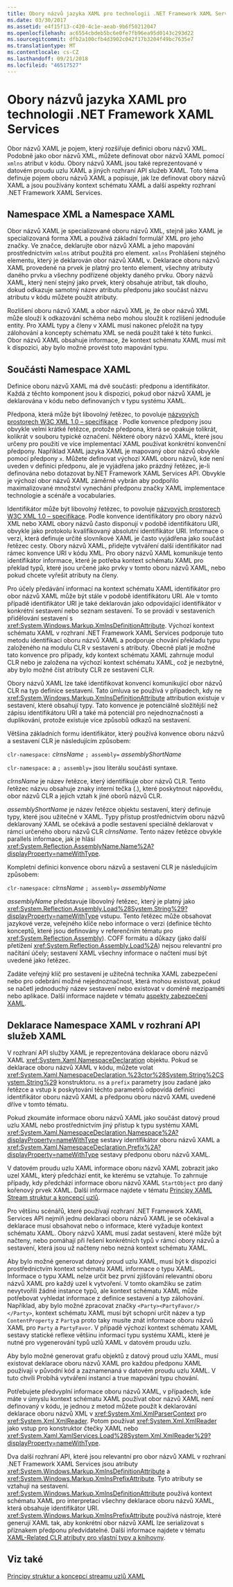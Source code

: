 ```yaml
---
title: Obory názvů jazyka XAML pro technologii .NET Framework XAML Services
ms.date: 03/30/2017
ms.assetid: e4f15f13-c420-4c1e-aeab-9b6f50212047
ms.openlocfilehash: ac6554cbdeb5bc6e0fe7fb96ea95d0143c293d22
ms.sourcegitcommit: dfb2a100cfb4d3902c042f17b3204f49bc7635e7
ms.translationtype: MT
ms.contentlocale: cs-CZ
ms.lasthandoff: 09/21/2018
ms.locfileid: "46517527"
---
```

# <a name="xaml-namespaces-for-net-framework-xaml-services"></a>Obory názvů jazyka XAML pro technologii .NET Framework XAML Services
Obor názvů XAML je pojem, který rozšiřuje definici oboru názvů XML. Podobně jako obor názvů XML, můžete definovat obor názvů XAML pomocí `xmlns` atribut v kódu. Obory názvů XAML jsou také reprezentované v datovém proudu uzlu XAML a jiných rozhraní API služeb XAML. Toto téma definuje pojem oboru názvů XAML a popisuje, jak lze definovat obory názvů XAML a jsou používány kontext schématu XAML a další aspekty rozhraní .NET Framework XAML Services.  
  
## <a name="xml-namespace-and-xaml-namespace"></a>Namespace XML a Namespace XAML  
 Obor názvů XAML je specializované oboru názvů XML, stejně jako XAML je specializovaná forma XML a používá základní formulář XML pro jeho značky. Ve značce, deklarujte obor názvů XAML a jeho mapování prostřednictvím `xmlns` atribut použitá pro element. `xmlns` Prohlášení stejného elementu, který je deklarován obor názvů XAML v. Deklarace oboru názvů XAML provedené na prvek je platný pro tento element, všechny atributy daného prvku a všechny podřízené objekty daného prvku. Obory názvů XAML, který není stejný jako prvek, který obsahuje atribut, tak dlouho, dokud odkazuje samotný název atributu předponu jako součást názvu atributu v kódu můžete použít atributy.  
  
 Rozlišení oboru názvů XAML a obor názvů XML je, že obor názvů XML může slouží k odkazování schéma nebo mohou sloužit k rozlišení jednoduše entity. Pro XAML typy a členy v XAML musí nakonec přeložit na typy zálohování a koncepty schématu XML se nedá použít také k této funkci. Obor názvů XAML obsahuje informace, že kontext schématu XAML musí mít k dispozici, aby bylo možné provést toto mapování typu.  
  
## <a name="xaml-namespace-components"></a>Součásti Namespace XAML  
 Definice oboru názvů XAML má dvě součásti: předponu a identifikátor. Každá z těchto komponent jsou k dispozici, pokud obor názvů XAML je deklarována v kódu nebo definovaných v typu systému XAML.  
  
 Předpona, která může být libovolný řetězec, to povoluje [názvových prostorech W3C XML 1.0 – specifikace](https://go.microsoft.com/fwlink/?LinkID=161735) . Podle konvence předpony jsou obvykle velmi krátké řetězce, protože předpona, která se opakuje tolikrát, kolikrát v souboru typické označení. Některé obory názvů XAML, které jsou určeny pro použití ve více implementací XAML používat konkrétní konvenční předpony. Například XAML jazyka XAML je mapovaný obor názvů obvykle pomocí předpony `x`. Můžete definovat výchozí XAML oboru názvů, kde není uveden v definici předponu, ale je vyjádřena jako prázdný řetězec, je-li definována nebo dotazovat by.NET Framework XAML Services API. Obvykle je výchozí obor názvů XAML záměrně vybrán aby podpořilo maximalizované množství vynechání předponu značky XAML implementace technologie a scénáře a vocabularies.  
  
 Identifikátor může být libovolný řetězec, to povoluje [názvových prostorech W3C XML 1.0 – specifikace](https://go.microsoft.com/fwlink/?LinkID=161735). Podle konvence identifikátory pro obory názvů XML nebo XAML obory názvů často disponují v podobě identifikátoru URI, obvykle jako protokolu kvalifikovaný absolutní identifikátor URI. Informace o verzi, která definuje určité slovníkové XAML je často vyjádřena jako součást řetězec cesty. Obory názvů XAML, přidejte vytváření další identifikátor nad rámec konvence URI v kódu XML. Pro obory názvů XAML komunikuje tento identifikátor informace, které je potřeba kontext schématu XAML pro překlad typů, které jsou určené jako prvky v tomto oboru názvů XAML, nebo pokud chcete vyřešit atributy na členy.  
  
 Pro účely předávání informací na kontext schématu XAML identifikátor pro obor názvů XAML může být stále v podobě identifikátoru URI. Ale v tomto případě identifikátor URI je také deklarován jako odpovídající identifikátor v konkrétní sestavení nebo seznam sestavení. To se provádí v sestaveních přidělování sestavení s <xref:System.Windows.Markup.XmlnsDefinitionAttribute>. Výchozí kontext schématu XAML v rozhraní .NET Framework XAML Services podporuje tuto metodu identifikaci oboru názvů XAML a podporuje chování překladu typu založeného na modulu CLR v sestavení s atributy. Obecně platí je možné tato konvence pro případy, kdy kontext schématu XAML zahrnuje modul CLR nebo je založena na výchozí kontext schématu XAML, což je nezbytné, aby bylo možné číst atributy CLR ze sestavení CLR.  
  
 Obory názvů XAML lze také identifikovat konvencí komunikující obor názvů CLR na typ definice sestavení. Tato úmluva se používá v případech, kdy ne <xref:System.Windows.Markup.XmlnsDefinitionAttribute> attribution existuje v sestavení, které obsahují typy. Tato konvence je potenciálně složitější než zápisu identifikátoru URI a také má potenciál pro nejednoznačnosti a duplikování, protože existuje více způsobů odkazů na sestavení.  
  
 Většina základních formu identifikátor, který používá konvence oboru názvů a sestavení CLR je následujícím způsobem:  
  
 `clr-namespace:` *clrnsName* `; assembly=` *assemblyShortName*  
  
 `clr-namespace:` a `; assembly=` jsou literálu součásti syntaxe.  
  
 *clrnsName* je název řetězce, který identifikuje obor názvů CLR. Tento řetězec názvu obsahuje znaky interní tečka (.), které poskytnout nápovědu, obor názvů CLR a jejich vztah k jiné oborů názvů CLR.  
  
 *assemblyShortName* je název řetězce objektu sestavení, který definuje typy, které jsou užitečné v XAML. Typy přístup prostřednictvím oboru názvů deklarovaný XAML se očekává a podle sestavení speciálně deklarovat v rámci určeného oboru názvů CLR *clrnsName*. Tento název řetězce obvykle parallels informace, jak je hlásí <xref:System.Reflection.AssemblyName.Name%2A?displayProperty=nameWithType>.  
  
 Kompletní definici konvence oboru názvů a sestavení CLR je následujícím způsobem:  
  
 `clr-namespace:` *clrnsName* `; assembly=` *assemblyName*  
  
 *assemblyName* představuje libovolný řetězec, který je platný jako <xref:System.Reflection.Assembly.Load%28System.String%29?displayProperty=nameWithType> vstupu. Tento řetězec může obsahovat jazykové verze, veřejného klíče nebo informace o verzi (definice těchto konceptů, které jsou definovány v referenčním tématu pro <xref:System.Reflection.Assembly>). COFF formátu a důkazy (jako další přetížení <xref:System.Reflection.Assembly.Load%2A>) nejsou relevantní pro načítání účely; sestavení XAML všechny informace o načtení musí být uvedené jako řetězec.  
  
 Zadáte veřejný klíč pro sestavení je užitečná technika XAML zabezpečení nebo pro odebrání možné nejednoznačnost, která mohou existovat, pokud se načetl jednoduchý název sestavení nebo existovat v doméně mezipaměti nebo aplikace. Další informace najdete v tématu [aspekty zabezpečení XAML](../../../docs/framework/xaml-services/xaml-security-considerations.md).  
  
## <a name="xaml-namespace-declarations-in-the-xaml-services-api"></a>Deklarace Namespace XAML v rozhraní API služeb XAML  
 V rozhraní API služby XAML je reprezentována deklarace oboru názvů XAML <xref:System.Xaml.NamespaceDeclaration> objektu. Pokud se deklarace oboru názvů XAML v kódu, můžete volat <xref:System.Xaml.NamespaceDeclaration.%23ctor%28System.String%2CSystem.String%29> konstruktoru. `ns` a `prefix` parametry jsou zadané jako řetězce a vstup k poskytování těchto parametrů odpovídá definici identifikátor oboru názvů XAML a předponu oboru názvů XAML uvedené dříve v tomto tématu.  
  
 Pokud zkoumáte informace oboru názvů XAML jako součást datový proud uzlu XAML nebo prostřednictvím jiný přístup k typu systému XAML <xref:System.Xaml.NamespaceDeclaration.Namespace%2A?displayProperty=nameWithType> sestavy identifikátor oboru názvů XAML a <xref:System.Xaml.NamespaceDeclaration.Prefix%2A?displayProperty=nameWithType> sestavy předponu oboru názvů XAML.  
  
 V datovém proudu uzlu XAML informace oboru názvů XAML zobrazit jako uzel XAML, který předchází entit, ke kterému se vztahuje. To zahrnuje případy, kdy předchází informace oboru názvů XAML `StartObject` pro daný kořenový prvek XAML. Další informace najdete v tématu [Principy XAML Stream struktur a koncepcí uzlů](../../../docs/framework/xaml-services/understanding-xaml-node-stream-structures-and-concepts.md).  
  
 Pro většinu scénářů, které používají rozhraní .NET Framework XAML Services API nejmíň jednu deklaraci oboru názvů XAML je se očekával a deklarace musí obsahovat nebo o informace, které vyžaduje kontext schématu XAML. Obory názvů XAML musí zadat sestavení, které může být načteny, nebo pomáhají při řešení konkrétních typů v rámci obory názvů a sestavení, která jsou už načteny nebo nezná kontext schématu XAML.  
  
 Aby bylo možné generovat datový proud uzlu XAML, musí být k dispozici prostřednictvím kontext schématu XAML informace o typu XAML. Informace o typu XAML nelze určit bez první zjišťování relevantní oboru názvů XAML pro každý uzel k vytvoření. V tomto okamžiku se zatím nevytvořili žádné instance typů, ale kontext schématu XAML může potřebovat vyhledat informace z definice sestavení a typ zálohování. Například, aby bylo možné zpracovat značky `<Party><PartyFavor/></Party>`, kontext schématu XAML musí být schopní určit název a typ `ContentProperty` z `Party`a proto taky musíte znát informace oboru názvů XAML pro `Party` a `PartyFavor`. V případě výchozí kontext schématu XAML sestavy statické reflexe většinu informací typu systému XAML, které je nutné pro vygenerování typů uzlů XAML v datovém proudu uzlu.  
  
 Aby bylo možné generovat grafu objektů z datový proud uzlu XAML, musí existovat deklarace oboru názvů XAML pro každou předponu XAML používají v původní kód a zaznamenaná v datovém proudu uzlu XAML. V tuto chvíli Probíhá vytváření instancí a true mapování typu chování.  
  
 Potřebujete předvyplní informace oboru názvů XAML, v případech, kde máte v úmyslu kontext schématu XAML používat obor názvů XAML není definovaný v kódu, je jednou z metod můžete použít k deklarování deklarace oboru názvů XML v <xref:System.Xml.XmlParserContext> pro <xref:System.Xml.XmlReader>. Potom používat <xref:System.Xml.XmlReader> jako vstup pro konstruktor čtečky XAML nebo <xref:System.Xaml.XamlServices.Load%28System.Xml.XmlReader%29?displayProperty=nameWithType>.  
  
 Dva další rozhraní API, které jsou relevantní pro obor názvů XAML v rozhraní .NET Framework XAML Services jsou atributy <xref:System.Windows.Markup.XmlnsDefinitionAttribute> a <xref:System.Windows.Markup.XmlnsPrefixAttribute>. Tyto atributy se vztahují na sestavení. <xref:System.Windows.Markup.XmlnsDefinitionAttribute> používá kontext schématu XAML pro interpretaci všechny deklarace oboru názvů XAML, která obsahuje identifikátor URI. <xref:System.Windows.Markup.XmlnsPrefixAttribute> používá nástroje, které generují XAML tak, aby konkrétní obor názvů XAML lze serializovat s příznakem předponu předvídatelné. Další informace najdete v tématu [XAML-Related CLR atributy pro vlastní typy a knihovny](../../../docs/framework/xaml-services/xaml-related-clr-attributes-for-custom-types-and-libraries.md).  
  
## <a name="see-also"></a>Viz také  
 [Principy struktur a koncepcí streamu uzlů XAML](../../../docs/framework/xaml-services/understanding-xaml-node-stream-structures-and-concepts.md)
